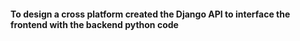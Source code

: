 <h4>To design a cross platform created the Django API to interface the frontend with the backend python code</h4>